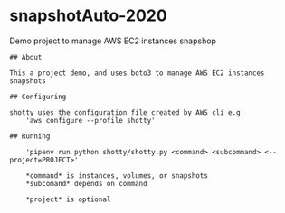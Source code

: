 # snapshotAuto-2020
Demo project to manage AWS EC2 instances snapshop

	## About

	This a project demo, and uses boto3 to manage AWS EC2 instances snapshots
 
	## Configuring

	shotty uses the configuration file created by AWS cli e.g
		'aws configure --profile shotty'

	## Running
	
		'pipenv run python shotty/shotty.py <command> <subcommand> <--project=PROJECT>'
		
		*command* is instances, volumes, or snapshots
		*subcomand* depends on command
		
		*project* is optional